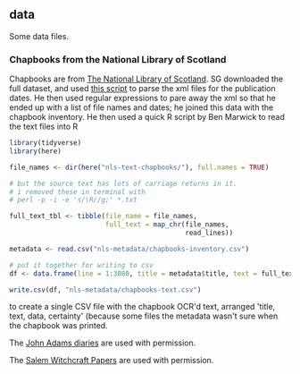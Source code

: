 ## data

Some data files.

### Chapbooks from the National Library of Scotland

Chapbooks are from [The National Library of Scotland](https://data.nls.uk/data/digitised-collections/chapbooks-printed-in-scotland/). SG downloaded the full dataset, and used [this script](https://unix.stackexchange.com/questions/317925/search-all-xml-files-recursively-in-directory-for-a-specific-tag-and-grep-the-ta#317947) to parse the xml files for the publication dates. He then used regular expressions to pare away the xml so that he ended up with a list of file names and dates; he joined this data with the chapbook inventory. He then used a quick R script by Ben Marwick to read the text files into R

```R
library(tidyverse)
library(here)

file_names <- dir(here("nls-text-chapbooks/"), full.names = TRUE)

# but the source text has lots of carriage returns in it.
# i removed these in terminal with
# perl -p -i -e 's/\R//g;' *.txt

full_text_tbl <- tibble(file_name = file_names,
                        full_text = map_chr(file_names,
                                            read_lines))

metadata <- read.csv("nls-metadata/chapbooks-inventory.csv")

# put it together for writing to csv
df <- data.frame(line = 1:3080, title = metadata$title, text = full_text_tbl$full_text, date = metadata$year, certainty = metadata$certainty)

write.csv(df, "nls-metadata/chapbooks-text.csv")
```
to create a single CSV file with the chapbook OCR'd text, arranged 'title, text, data, certainty' (because some files the metadata wasn't sure when the chapbook was printed.


The [John Adams diaries](https://www.masshist.org/digitaladams/archive/diary/) are used with permission.

The [Salem Witchcraft Papers](http://salem.lib.virginia.edu/category/swp.html) are used with permission.
